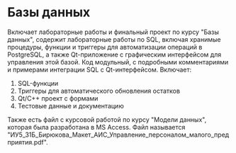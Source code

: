 # Базы данных

Включает лабораторные работы и финальный проект по курсу "Базы данных", содержит лабораторные работы по SQL, включая хранимые процедуры, функции и триггеры для автоматизации операций в PostgreSQL, а также Qt-приложение с графическим интерфейсом для управления этой базой. Код модульный, с подробными комментариями и примерами интеграции SQL с Qt-интерфейсом. Включает:
1. SQL-функции
2. Триггеры для автоматического обновления остатков
3. Qt/C++ проект с формами
4. Тестовые данные и документацию

Также есть файл с курсовой работой по курсу "Модели данных", которая была разработана в MS Access. Файл называется "ИУ5_31Б_Бирюкова_Макет_АИС_Управление_персоналом_малого_предприятия.pdf".
